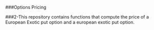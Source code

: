 ###Options Pricing

###2-This repository contains functions that compute the price of a European Exotic put option and a european exotic put option.
